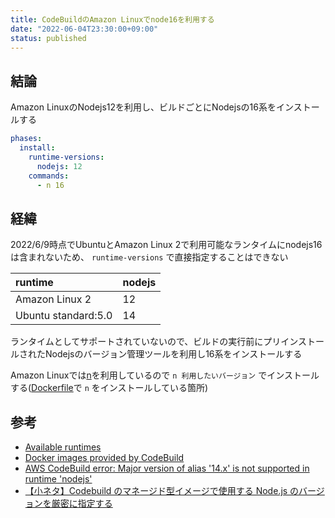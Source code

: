 ```yaml
---
title: CodeBuildのAmazon Linuxでnode16を利用する
date: "2022-06-04T23:30:00+09:00"
status: published
---
```


## 結論

Amazon LinuxのNodejs12を利用し、ビルドごとにNodejsの16系をインストールする

```yaml
phases:
  install:
    runtime-versions:
      nodejs: 12
    commands:
      - n 16
```

## 経緯

2022/6/9時点でUbuntuとAmazon Linux 2で利用可能なランタイムにnodejs16は含まれないため、 `runtime-versions` で直接指定することはできない

|runtime|nodejs|
|:--|:--|
|Amazon Linux 2|12|
|Ubuntu standard:5.0|14|

ランタイムとしてサポートされていないので、ビルドの実行前にプリインストールされたNodejsのバージョン管理ツールを利用し16系をインストールする

Amazon Linuxでは[n](https://github.com/tj/n)を利用しているので `n 利用したいバージョン` でインストールする([Dockerfile](https://github.com/aws/aws-codebuild-docker-images/blob/282c6634e8c83c2a9841719b09aabfced3461981/al2/x86_64/standard/3.0/Dockerfile#L133)で `n` をインストールしている箇所)

## 参考

- [Available runtimes](https://docs.aws.amazon.com/codebuild/latest/userguide/available-runtimes.html)
- [Docker images provided by CodeBuild](https://docs.aws.amazon.com/codebuild/latest/userguide/build-env-ref-available.html)
- [AWS CodeBuild error: Major version of alias '14.x' is not supported in runtime 'nodejs'](https://stackoverflow.com/questions/70205746/aws-codebuild-error-major-version-of-alias-14-x-is-not-supported-in-runtime)
- [【小ネタ】Codebuild のマネージド型イメージで使用する Node.js のバージョンを厳密に指定する](https://blog.serverworks.co.jp/specific-nodejs-version-in-codebuild)
